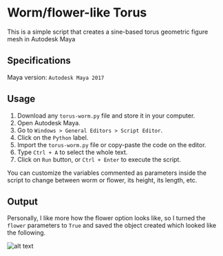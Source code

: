 # Worm/flower-like Torus

This is a simple script that creates a sine-based torus geometric figure mesh in Autodesk Maya 

## Specifications

Maya version: `Autodesk Maya 2017`

## Usage

1. Download any `torus-worm.py` file and store it in your computer.<br />
2. Open Autodesk Maya.<br />
3. Go to `Windows > General Editors > Script Editor`.<br />
4. Click on the `Python` label.<br />
5. Import the `torus-worm.py` file or copy-paste the code on the editor.<br />
6. Type `Ctrl + A` to select the whole text.<br />
7. Click on `Run` button, or `Ctrl + Enter` to execute the script.<br />

You can customize the variables commented as parameters inside the script to change between worm or flower, its height, its length, etc. <br />

## Output

Personally, I like more how the flower option looks like, so I turned the `flower` parameters to `True` and saved the object created which looked like the following.<br />

![alt text](https://github.com/the-other-mariana/torus-worm/blob/master/results/flower-render?raw=true) <br />
